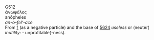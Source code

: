 <body>
  <p>G512<br>  ἀνωφέλες  <br> anōpheles  <br><i>an-o-fel‘-ace </i><br>From <a href="g0001.htm">1</a> (as a negative particle) and the base of <a href="g5624.htm">5624</a>  <i>useless</i> or (neuter) <i>inutility:</i> - unprofitable(-ness).<br></p>
 </body>